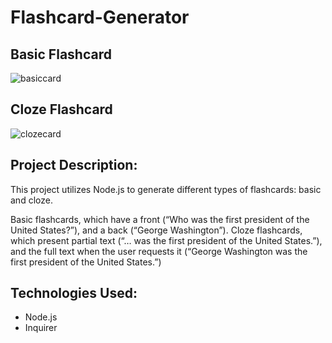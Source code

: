 # Flashcard-Generator

## Basic Flashcard

![basiccard](https://cloud.githubusercontent.com/assets/11364825/25073115/4f9bdb8a-22ad-11e7-8c74-82adf4a6b522.gif)

## Cloze Flashcard

![clozecard](https://cloud.githubusercontent.com/assets/11364825/25073140/06d581ac-22ae-11e7-9e44-0f63e465154e.gif)

## Project Description:

This project utilizes Node.js to generate different types of flashcards: basic and cloze.

Basic flashcards, which have a front (“Who was the first president of the United States?”), and a back (“George Washington”).
Cloze flashcards, which present partial text (“… was the first president of the United States.”), and the full text when the user requests it (“George Washington was the first president of the United States.”)

## Technologies Used:

* Node.js
* Inquirer
